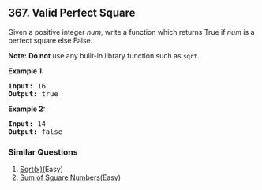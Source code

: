 ## 367. Valid Perfect Square

<p>Given a positive integer <i>num</i>, write a function which returns True if <i>num</i> is a perfect square else False.</p>

<p><b>Note:</b> <b>Do not</b> use any built-in library function such as <code>sqrt</code>.</p>

<p><strong>Example 1:</strong></p>

<div>
<pre>
<strong>Input: </strong><span id="example-input-1-1">16</span>
<strong>Output: </strong><span id="example-output-1">true</span>
</pre>

<div>
<p><strong>Example 2:</strong></p>

<pre>
<strong>Input: </strong><span id="example-input-2-1">14</span>
<strong>Output: </strong><span id="example-output-2">false</span>
</pre>
</div>
</div>

### Similar Questions
  1. [Sqrt(x)](https://github.com/openset/leetcode/tree/master/solution/sqrtx)(Easy)
  1. [Sum of Square Numbers](https://github.com/openset/leetcode/tree/master/solution/sum-of-square-numbers)(Easy)
